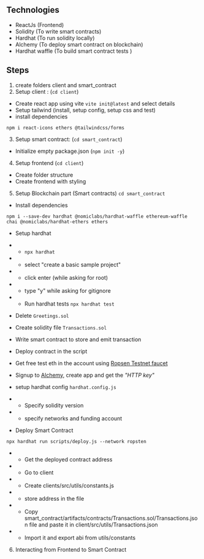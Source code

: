 ## Technologies

- ReactJs (Frontend)
- Solidity (To write smart contracts)
- Hardhat (To run solidity locally)
- Alchemy (To deploy smart contract on blockchain)
- Hardhat waffle (To build smart contract tests )

## Steps

1. create folders client and smart_contract
2. Setup client : (`cd client`)

- Create react app using vite `vite init@latest` and select details
- Setup tailwind (install, setup config, setup css and test)
- install dependencies

```
npm i react-icons ethers @tailwindcss/forms
```

3. Setup smart contract: (`cd smart_contract`)

- Initialize empty package.json (`npm init -y`)

4. Setup frontend (`cd client`)

- Create folder structure
- Create frontend with styling

5. Setup Blockchain part (Smart contracts) `cd smart_contract`

- Install dependencies

```
npm i --save-dev hardhat @nomiclabs/hardhat-waffle ethereum-waffle chai @nomiclabs/hardhat-ethers ethers
```

- Setup hardhat
- - `npx hardhat`
- - select "create a basic sample project"
- - click enter (while asking for root)
- - type "y" while asking for gitignore
- - Run hardhat tests `npx hardhat test`

- Delete `Greetings.sol`
- Create solidity file `Transactions.sol`
- Write smart contract to store and emit transaction

- Deploy contract in the script
- Get free test eth in the account using [Ropsen Testnet faucet](https://faucet.egorfine.com/)
- Signup to [Alchemy](https://www.alchemy.com/), create app and get the _"HTTP key"_

- setup hardhat config `hardhat.config.js`
- - Specify solidity version
- - specify networks and funding account

- Deploy Smart Contract

```
npx hardhat run scripts/deploy.js --network ropsten
```

- - Get the deployed contract address
- - Go to client
- - Create clients/src/utils/constants.js
- - store address in the file

- - Copy smart_contract/artifacts/contracts/Transactions.sol/Transactions.json file and paste it in client/src/utils/Transactions.json

- - Import it and export abi from utils/constants

6. Interacting from Frontend to Smart Contract

